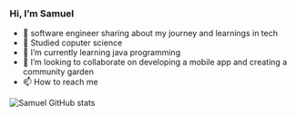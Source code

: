 ### Hi, I’m Samuel

- 👀 software engineer sharing about my journey and learnings in tech<br/>
- 🌺 Studied coputer science<br/>
- 🌱 I’m currently learning java programming <br/>
- 💞️ I’m looking to collaborate on developing a mobile app and creating a community garden<br/>
- 📫 How to reach me <br/>
>

<!---
saintsamuelle/saintsamuelle is a ✨ special ✨ repository because its `README.md` (this file) appears on your GitHub profile.
You can click the Preview link to take a look at your changes.
--->
![Samuel GitHub stats](https://github-readme-stats.vercel.app/api?username=saintsamuelle&show_icons=true&theme=radical)
